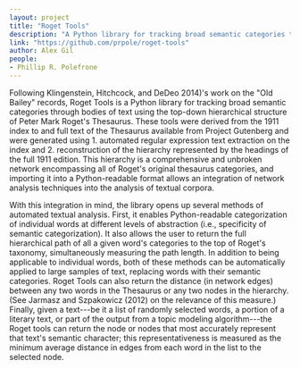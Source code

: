 ```yaml
---
layout: project
title: "Roget Tools"
description: "A Python library for tracking broad semantic categories through bodies of text using the top-down hierarchical structure of Peter Mark Roget's Thesaurus"
link: "https://github.com/prpole/roget-tools"
author: Alex Gil
people:
- Phillip R. Polefrone
---
```


Following Klingenstein, Hitchcock, and DeDeo 2014)'s work on the "Old Bailey" records, Roget Tools is a Python library for tracking broad semantic categories through bodies of text using the top-down hierarchical structure of Peter Mark Roget's Thesaurus. These tools were derived from the 1911 index to and full text of the Thesaurus available from Project Gutenberg and were generated using 1. automated regular expression text extraction on the index and 2. reconstruction of the hierarchy represented by the headings of the full 1911 edition. This hierarchy is a comprehensive and unbroken network encompassing all of Roget's original thesaurus categories, and importing it into a Python-readable format allows an integration of network analysis techniques into the analysis of textual corpora.

With this integration in mind, the library opens up several methods of automated textual analysis. First, it enables Python-readable categorization of individual words at different levels of abstraction (i.e., specificity of semantic categorization). It also allows the user to return the full hierarchical path of all a given word's categories to the top of Roget's taxonomy, simultaneously measuring the path length. In addition to being applicable to individual words, both of these methods can be automatically applied to large samples of text, replacing words with their semantic categories. Roget Tools can also return the distance (in network edges) between any two words in the Thesaurus or any two nodes in the hierarchy. (See Jarmasz and Szpakowicz (2012) on the relevance of this measure.) Finally, given a text---be it a list of randomly selected words, a portion of a literary text, or part of the output from a topic modeling algorithm---the Roget tools can return the node or nodes that most accurately represent that text's semantic character; this representativeness is measured as the minimum average distance in edges from each word in the list to the selected node.